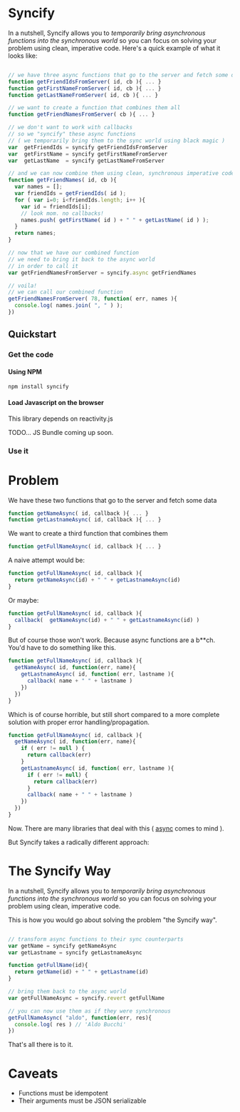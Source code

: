 # Syncify

In a nutshell, Syncify allows you to *temporarily bring asynchronous functions into the synchronous world* so you
can focus on solving your problem using clean, imperative code. Here's a quick example of what it looks like:

```javascript

// we have three async functions that go to the server and fetch some data
function getFriendIdsFromServer( id, cb ){ ... }
function getFirstNameFromServer( id, cb ){ ... }
function getLastNameFromServer( id, cb ){ ... }

// we want to create a function that combines them all
function getFriendNamesFromServer( cb ){ ... }

// we don't want to work with callbacks
// so we "syncify" these async functions
// ( we temporarily bring them to the sync world using black magic )
var  getFriendIds = syncify getFriendIdsFromServer
var  getFirstName = syncify getFirstNameFromServer
var  getLastName  = syncify getLastNameFromServer

// and we can now combine them using clean, synchronous imperative code
function getFriendNames( id, cb ){
  var names = [];
  var friendIds = getFriendIds( id );
  for ( var i=0; i<friendIds.length; i++ ){
    var id = friendIds[i];
    // look mom. no callbacks!
    names.push( getFirstName( id ) + " " + getLastName( id ) );
  }
  return names;
}

// now that we have our combined function
// we need to bring it back to the async world
// in order to call it
var getFriendNamesFromServer = syncify.async getFriendNames

// voila!
// we can call our combined function
getFriendNamesFromServer( 78, function( err, names ){
  console.log( names.join( ", " ) );
})


```


## Quickstart

### Get the code

#### Using NPM

```shell
npm install syncify
```

#### Load Javascript on the browser

This library depends on reactivity.js

TODO... JS Bundle coming up soon.

### Use it

# Problem

We have these two functions that go to the server and fetch some data

```javascript
function getNameAsync( id, callback ){ ... }
function getLastnameAsync( id, callback ){ ... }
```

We want to create a third function that combines them

```javascript
function getFullNameAsync( id, callback ){ ... }
```

A naive attempt would be:

```javascript
function getFullNameAsync( id, callback ){ 
  return getNameAsync(id) + " " + getLastnameAsync(id)
}

```

Or maybe:

```javascript
function getFullNameAsync( id, callback ){ 
  callback(  getNameAsync(id) + " " + getLastnameAsync(id) )
}
```

But of course those won't work. Because async functions are a b**ch.
You'd have to do something like this.

```javascript
function getFullNameAsync( id, callback ){ 
  getNameAsync( id, function(err, name){
    getLastnameAsync( id, function( err, lastname ){
      callback( name + " " + lastname )
    })
  })
}
```

Which is of course horrible, but still short compared to a more complete solution with 
proper error handling/propagation.

```javascript
function getFullNameAsync( id, callback ){ 
  getNameAsync( id, function(err, name){
    if ( err != null ) {
      return callback(err)
    }
    getLastnameAsync( id, function( err, lastname ){
      if ( err != null) {
        return callback(err)
      }
      callback( name + " " + lastname )
    })
  })
}
```

Now. There are many libraries that deal with this ( [async](https://github.com/caolan/async) comes to mind ).

But Syncify takes a radically different approach:

# The Syncify Way

In a nutshell, Syncify allows you to *temporarily bring asynchronous functions into the synchronous world* so you
can focus on solving your problem using clean, imperative code.

This is how you would go about solving the problem "the Syncify way".

```javascript

// transform async functions to their sync counterparts
var getName = syncify getNameAsync
var getLastname = syncify getLastnameAsync

function getFullName(id){
  return getName(id) + " " + getLastname(id)
}

// bring them back to the async world
var getFullNameAsync = syncify.revert getFullName

// you can now use them as if they were synchronous
getFullNameAsync( "aldo", function(err, res){
  console.log( res ) // 'Aldo Bucchi'
})

```

That's all there is to it.

# Caveats

* Functions must be idempotent
* Their arguments must be JSON serializable

